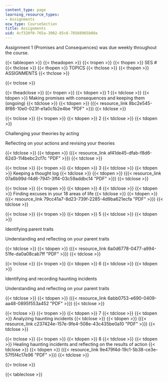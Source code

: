 ```yaml
---
content_type: page
learning_resource_types:
- Assignments
ocw_type: CourseSection
title: Assignments
uid: 4cf320f0-765a-3002-85c6-78560965b80a
---
```


Assignment 1 (Promises and Consequences) was due weekly throughout the course.

{{< tableopen >}}
{{< theadopen >}}
{{< tropen >}}
{{< thopen >}}
SES #
{{< thclose >}}
{{< thopen >}}
TOPICS
{{< thclose >}}
{{< thopen >}}
ASSIGNMENTS
{{< thclose >}}

{{< trclose >}}

{{< theadclose >}}
{{< tropen >}}
{{< tdopen >}}
1
{{< tdclose >}}
{{< tdopen >}}
Making promises with consequences and keeping them (ongoing)
{{< tdclose >}}
{{< tdopen >}}
({{< resource_link 8bc2e545-8f86-10e0-023f-e1a0c1b2e4be "PDF" >}})
{{< tdclose >}}

{{< trclose >}}
{{< tropen >}}
{{< tdopen >}}
2
{{< tdclose >}}
{{< tdopen >}}


Challenging your theories by acting

Reflecting on your actions and revising your theories


{{< tdclose >}}
{{< tdopen >}}
({{< resource_link af41de45-dfab-f8d6-62d3-114bebc2cf7c "PDF" >}})
{{< tdclose >}}

{{< trclose >}}
{{< tropen >}}
{{< tdopen >}}
3
{{< tdclose >}}
{{< tdopen >}}
Keeping a thought log
{{< tdclose >}}
{{< tdopen >}}
({{< resource_link 07a6b99d-f4d6-7941-3ff4-03c59addbc14 "PDF" >}})
{{< tdclose >}}

{{< trclose >}}
{{< tropen >}}
{{< tdopen >}}
4
{{< tdclose >}}
{{< tdopen >}}
Finding excuses in your 18 areas of life
{{< tdclose >}}
{{< tdopen >}}
({{< resource_link 79cc41a7-8d23-739f-2285-4d9ba621ecfa "PDF" >}})
{{< tdclose >}}

{{< trclose >}}
{{< tropen >}}
{{< tdopen >}}
5
{{< tdclose >}}
{{< tdopen >}}


Identifying parent traits

Understanding and reflecting on your parent traits


{{< tdclose >}}
{{< tdopen >}}
({{< resource_link 6a0d6778-0477-a994-51fe-da0a08cab7ff "PDF" >}})
{{< tdclose >}}

{{< trclose >}}
{{< tropen >}}
{{< tdopen >}}
6
{{< tdclose >}}
{{< tdopen >}}


Identifying and recording haunting incidents

Understanding and reflecting on your parent traits


{{< tdclose >}}
{{< tdopen >}}
({{< resource_link 6abb0753-e690-0409-aa48-0895f553a452 "PDF" >}})
{{< tdclose >}}

{{< trclose >}}
{{< tropen >}}
{{< tdopen >}}
7
{{< tdclose >}}
{{< tdopen >}}
Analyzing haunting incidents
{{< tdclose >}}
{{< tdopen >}}
({{< resource_link c237424e-157e-9fe4-508e-43c435be0a10 "PDF" >}})
{{< tdclose >}}

{{< trclose >}}
{{< tropen >}}
{{< tdopen >}}
8
{{< tdclose >}}
{{< tdopen >}}
Healing haunting incidents and reflecting on the results of action
{{< tdclose >}}
{{< tdopen >}}
({{< resource_link 9e479f4d-19c1-5b38-ce3e-57f5f4c17e96 "PDF" >}})
{{< tdclose >}}

{{< trclose >}}

{{< tableclose >}}